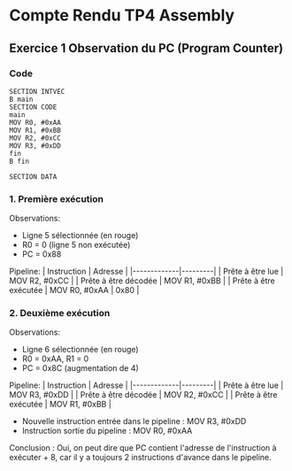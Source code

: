 # Compte Rendu TP4 Assembly

## Exercice 1 Observation du PC (Program Counter)

### Code
```assembly
SECTION INTVEC
B main
SECTION CODE
main
MOV R0, #0xAA
MOV R1, #0xBB
MOV R2, #0xCC
MOV R3, #0xDD
fin
B fin

SECTION DATA
```

### 1. Première exécution

Observations:
- Ligne 5 sélectionnée (en rouge)
- R0 = 0 (ligne 5 non exécutée)
- PC = 0x88

Pipeline:
| Instruction | Adresse |
|-------------|---------|
| Prête à être lue | MOV R2, #0xCC |
| Prête à être décodée | MOV R1, #0xBB |
| Prête à être exécutée | MOV R0, #0xAA | 0x80 |

### 2. Deuxième exécution

Observations:
- Ligne 6 sélectionnée (en rouge)
- R0 = 0xAA, R1 = 0
- PC = 0x8C (augmentation de 4)

Pipeline:
| Instruction | Adresse |
|-------------|---------|
| Prête à être lue | MOV R3, #0xDD |
| Prête à être décodée | MOV R2, #0xCC |
| Prête à être exécutée | MOV R1, #0xBB |

- Nouvelle instruction entrée dans le pipeline : MOV R3, #0xDD
- Instruction sortie du pipeline : MOV R0, #0xAA

Conclusion : Oui, on peut dire que PC contient l'adresse de l'instruction à exécuter + 8, car il y a toujours 2 instructions d'avance dans le pipeline.